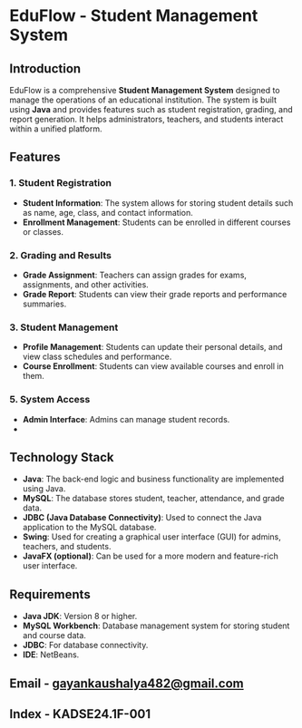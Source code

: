# EduFlow - Student Management System

## Introduction

EduFlow is a comprehensive **Student Management System** designed to manage the operations of an educational institution. The system is built using **Java** and provides features such as student registration, 
 grading, and report generation. It helps administrators, teachers, and students interact within a unified platform.

## Features

### 1. Student Registration
- **Student Information**: The system allows for storing student details such as name, age, class, and contact information.
- **Enrollment Management**: Students can be enrolled in different courses or classes.

### 2. Grading and Results
- **Grade Assignment**: Teachers can assign grades for exams, assignments, and other activities.
- **Grade Report**: Students can view their grade reports and performance summaries.

### 3. Student Management
- **Profile Management**: Students can update their personal details, and view class schedules and performance.
- **Course Enrollment**: Students can view available courses and enroll in them.

### 5. System Access
- **Admin Interface**: Admins can manage student records.
- 
## Technology Stack
- **Java**: The back-end logic and business functionality are implemented using Java.
- **MySQL**: The database stores student, teacher, attendance, and grade data.
- **JDBC (Java Database Connectivity)**: Used to connect the Java application to the MySQL database.
- **Swing**: Used for creating a graphical user interface (GUI) for admins, teachers, and students.
- **JavaFX (optional)**: Can be used for a more modern and feature-rich user interface.

## Requirements
- **Java JDK**: Version 8 or higher.
- **MySQL Workbench**: Database management system for storing student and course data.
- **JDBC**: For database connectivity.
- **IDE**:  NetBeans.

## Email - gayankaushalya482@gmail.com
## Index - KADSE24.1F-001
